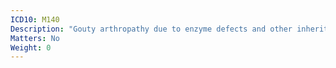 ```yaml
---
ICD10: M140
Description: "Gouty arthropathy due to enzyme defects and other inherited disorders"
Matters: No
Weight: 0
---
```


